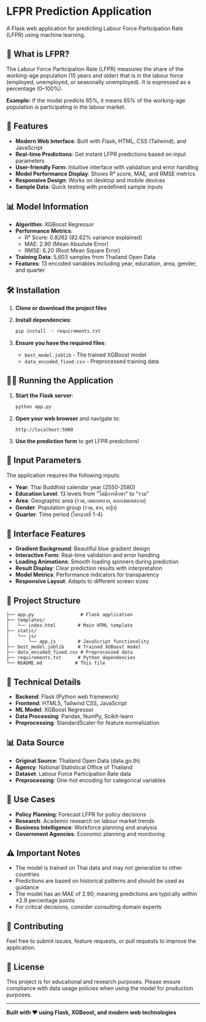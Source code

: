 # LFPR Prediction Application

A Flask web application for predicting Labour Force Participation Rate (LFPR) using machine learning.

## 🎯 What is LFPR?

The Labour Force Participation Rate (LFPR) measures the share of the working-age population (15 years and older) that is in the labour force (employed, unemployed, or seasonally unemployed). It is expressed as a percentage (0–100%).

**Example:** If the model predicts 65%, it means 65% of the working-age population is participating in the labour market.

## 🚀 Features

- **Modern Web Interface**: Built with Flask, HTML, CSS (Tailwind), and JavaScript
- **Real-time Predictions**: Get instant LFPR predictions based on input parameters
- **User-friendly Form**: Intuitive interface with validation and error handling
- **Model Performance Display**: Shows R² score, MAE, and RMSE metrics
- **Responsive Design**: Works on desktop and mobile devices
- **Sample Data**: Quick testing with predefined sample inputs

## 📊 Model Information

- **Algorithm**: XGBoost Regressor
- **Performance Metrics**:
  - R² Score: 0.8262 (82.62% variance explained)
  - MAE: 2.90 (Mean Absolute Error)
  - RMSE: 6.20 (Root Mean Square Error)
- **Training Data**: 5,603 samples from Thailand Open Data
- **Features**: 13 encoded variables including year, education, area, gender, and quarter

## 🛠️ Installation

1. **Clone or download the project files**

2. **Install dependencies**:
   ```bash
   pip install -r requirements.txt
   ```

3. **Ensure you have the required files**:
   - `best_model.joblib` - The trained XGBoost model
   - `data_encoded_fixed.csv` - Preprocessed training data

## 🏃‍♂️ Running the Application

1. **Start the Flask server**:
   ```bash
   python app.py
   ```

2. **Open your web browser** and navigate to:
   ```
   http://localhost:5000
   ```

3. **Use the prediction form** to get LFPR predictions!

## 📝 Input Parameters

The application requires the following inputs:

- **Year**: Thai Buddhist calendar year (2550-2580)
- **Education Level**: 13 levels from "ไม่มีการศึกษา" to "รวม"
- **Area**: Geographic area (รวม, เขตเทศบาล, นอกเขตเทศบาล)
- **Gender**: Population group (รวม, ชาย, หญิง)
- **Quarter**: Time period (ไตรมาสที่ 1-4)

## 🎨 Interface Features

- **Gradient Background**: Beautiful blue gradient design
- **Interactive Form**: Real-time validation and error handling
- **Loading Animations**: Smooth loading spinners during prediction
- **Result Display**: Clear prediction results with interpretation
- **Model Metrics**: Performance indicators for transparency
- **Responsive Layout**: Adapts to different screen sizes

## 📁 Project Structure

```
├── app.py                 # Flask application
├── templates/
│   └── index.html        # Main HTML template
├── static/
│   └── js/
│       └── app.js        # JavaScript functionality
├── best_model.joblib     # Trained XGBoost model
├── data_encoded_fixed.csv # Preprocessed data
├── requirements.txt      # Python dependencies
└── README.md            # This file
```

## 🔧 Technical Details

- **Backend**: Flask (Python web framework)
- **Frontend**: HTML5, Tailwind CSS, JavaScript
- **ML Model**: XGBoost Regressor
- **Data Processing**: Pandas, NumPy, Scikit-learn
- **Preprocessing**: StandardScaler for feature normalization

## 📊 Data Source

- **Original Source**: Thailand Open Data (data.go.th)
- **Agency**: National Statistical Office of Thailand
- **Dataset**: Labour Force Participation Rate data
- **Preprocessing**: One-hot encoding for categorical variables

## 🎯 Use Cases

- **Policy Planning**: Forecast LFPR for policy decisions
- **Research**: Academic research on labour market trends
- **Business Intelligence**: Workforce planning and analysis
- **Government Agencies**: Economic planning and monitoring

## ⚠️ Important Notes

- The model is trained on Thai data and may not generalize to other countries
- Predictions are based on historical patterns and should be used as guidance
- The model has an MAE of 2.90, meaning predictions are typically within ±2.9 percentage points
- For critical decisions, consider consulting domain experts

## 🤝 Contributing

Feel free to submit issues, feature requests, or pull requests to improve the application.

## 📄 License

This project is for educational and research purposes. Please ensure compliance with data usage policies when using the model for production purposes.

---

**Built with ❤️ using Flask, XGBoost, and modern web technologies**
